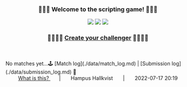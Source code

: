 <div align="center">
<h3>🎉🎉🎉 Welcome to the scripting game! 🎉🎉🎉</h3>
<img src="https://img.shields.io/badge/-BETA-yellow"/>
<img src="https://img.shields.io/github/issues-closed-raw/hampfh/hampfh/challenger?color=limegreen&label=Bots"/>
<img src="https://img.shields.io/website?down_color=lightgrey&down_message=offline&up_color=limegreen&up_message=online&url=https%3A%2F%2Fgithub.hampushallkvist.com">
</div>

<div align="center"> 
	<h3>🤖🧑‍💻🤖 <a href="https://github.com/Hampfh/Hampfh/issues/new?assignees=&labels=challenger&template=challenger-submission-template.md&title=%5BChallenger-submission%5D">Create your challenger</a>  🤖🧑‍💻🤖</h3>
</div>
<br/><br/>No matches yet...🕹 [Match log](./data/match_log.md) &#124; [Submission log](./data/submission_log.md) 🤖<br/><div align="center"><a href="https://www.craft.do/s/geS8o08lvJ4cfD">What is this? </a> &nbsp;&nbsp;&nbsp;&nbsp;&nbsp;&nbsp;&#124;&nbsp;&nbsp;&nbsp;&nbsp;&nbsp;&nbsp; Hampus Hallkvist &nbsp;&nbsp;&nbsp;&nbsp;&nbsp;&nbsp;&#124;&nbsp;&nbsp;&nbsp;&nbsp;&nbsp;&nbsp; 2022-07-17 20:19</div>